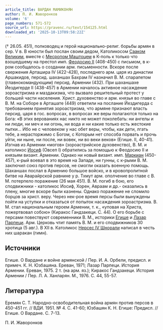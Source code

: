 ```yaml
---
article_title: ВАРДАН МАМИКОНЯН
author: П. И. Жаворонков
volume: '6'
page_numbers: 571-572
source_url: https://pravenc.ru/text/154125.html
downloaded_at: '2025-10-13T09:58:22Z'
---
```


(† 26.05. 451), полководец и герой национально-религ. борьбы армян в сер. V в. В юности был послан своим дедом, Католикосом [Сааком Великим](<https://pravenc.ru/text/Сааком Великим.html>), вместе с [Месропом Маштоцем](<https://pravenc.ru/text/Месропом Маштоцем.html>) в К-поль к только что взошедшему на престол имп. [Феодосию II](<https://pravenc.ru/text/Феодосий II.html>) (408-450) с письмом, в к-ром сообщалось о создании арм. письменности. Вскоре после свержения Арташира IV (422-428), последнего арм. царя из династии Аршакидов, персид. шаханшах Бахрам IV назначил В. М. спарапетом (главнокомандующим) персид. Армении (432). При шаханшахе Йездигерде II (438-457) в Армении началось активное насаждение зороастризма и маздакизма, что вызвало решительный протест у большей части населения. Христ. духовенство и арм. князья во главе с В. М. на Соборе в Арташате (449) ответили на послание Йездигерда с требованием принятия зороастризма, что армяне признают власть персид. царя в гос. вопросах, в вопросах же веры полагаются только на Бога: «В этих верованиях нас никто не может поколебать: ни ангелы и ни люди, ни меч и ни огонь, ни вода и ни какие только есть жестокие пытки... Ибо не с человеком у нас обет веры, чтобы, как дети, лгать тебе, а нерасторжимо с Богом, с Которым нет способа порвать и прочь уйти, ни ныне, ни послe, ни вовек, ни во веки веков» (Егише. II, 40-41). Изгнав из Армении «могов» (зороастрийское духовенство), В. М. и католикос [Иосиф](https://pravenc.ru/text/Иосиф.html) (Овсеп I) обратились за помощью к Феодосию II и князьям визант. Армении. Однако ни новый визант. имп. [Маркиан](https://pravenc.ru/text/Маркиан.html) (450-457), к-рый воевал в это время на Западе, ни гунны, с к-рыми В. М. заключил союз против персов, не смогли оказать военную помощь. Шаханшах послал в Армению большое войско, и в кровопролитной битве на Аварайрской равнине у р. Тхмут арм. ополчение во главе с В. М. потерпело поражение (26 мая 451). В. М. погиб в бою, его сподвижники - католикос Иосиф, Хорен, Авраам и др.- оказались в плену, многие вскоре были казнены. Однако поражение не сломило борцов за христ. веру. Через нек-рое время персы были вынуждены пойти на уступки и отказаться от попыток насаждения зороастризма. В. М. стал национальным героем Армении, т. к., «уповая на Христа, пожертвовал собою» (Киракос Гандзакеци. С. 44). О его борьбе с персами повествуют современники В. М., историки [Егише](https://pravenc.ru/text/Егише.html) и [Лазар Парпеци](<https://pravenc.ru/text/Лазар Парпеци.html>). Арм. Церковь чтит память В. М. и его сподвижников 30 хротица (5 авг.). В XII в. Католикос [Нерсес IV Шнорали](<https://pravenc.ru/text/Нерсес IV Шнорали.html>) написал в честь них шаракан (гимн).

## Источники

Егише. О Вардане и войне армянской / Пер. И. А. Орбели, предисл. и примеч. К. Н. Юзбашяна. Ереван, 1971; Лазар Парпеци. История Армении. Ереван, 1975. 2 т. (на арм. яз.); Киракос Гандзакеци. История Армении / Пер. Л. А. Ханларян. М., 1976. С. 44, 55-57.

## Литература

Еремян С. Т. Народно-освободительная война армян против персов в 450-451 гг. // ВДИ. 1951. № 4. С. 41-60; Юзбашян К. Н. Егише: Предисл. // Егише. О Вардане. С. 7-13.

П. И. Жаворонков

